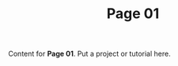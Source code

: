 ﻿---
title: Page 01
slug: page-01
draft: false
---
Content for **Page 01**. Put a project or tutorial here.
